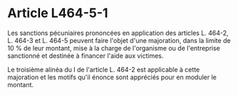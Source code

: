 # Article L464-5-1

Les sanctions pécuniaires prononcées en application des articles L. 464-2, L. 464-3 et L. 464-5 peuvent faire l'objet d'une majoration, dans la limite de 10 % de leur montant, mise à la charge de l'organisme ou de l'entreprise sanctionné et destinée à financer l'aide aux victimes.

Le troisième alinéa du I de l'article L. 464-2 est applicable à cette majoration et les motifs qu'il énonce sont appréciés pour en moduler le montant.
